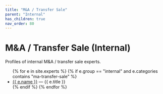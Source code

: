 ```yaml
---
title: "M&A / Transfer Sale"
parent: "Internal"
has_children: true
nav_order: 80
---
```

# M&A / Transfer Sale (Internal)
Profiles of internal M&A / transfer sale experts.

<!-- BEGIN: expert-list internal/ma-transfer-sale (auto-generated) -->
<ul>
{% for e in site.experts %}
  {% if e.group == "internal" and e.categories contains "ma-transfer-sale" %}
    <li><a href="{{ e.url | relative_url }}">{{ e.name }}</a> — {{ e.title }}</li>
  {% endif %}
{% endfor %}
</ul>
<!-- END: expert-list internal/ma-transfer-sale -->
